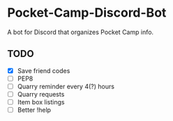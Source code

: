 # Pocket-Camp-Discord-Bot
A bot for Discord that organizes Pocket Camp info.

## TODO
- [x] Save friend codes
- [ ] PEP8
- [ ] Quarry reminder every 4(?) hours
- [ ] Quarry requests
- [ ] Item box listings
- [ ] Better !help
